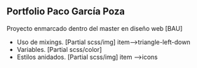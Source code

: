 ## Portfolio Paco García Poza

Proyecto enmarcado dentro del master en diseño web [BAU]
 * Uso de mixings. [Partial scss/img] item-->triangle-left-down
 * Variables. [Partial scss/color]
 * Estilos anidados. [Partial scss/img] item -->icons
